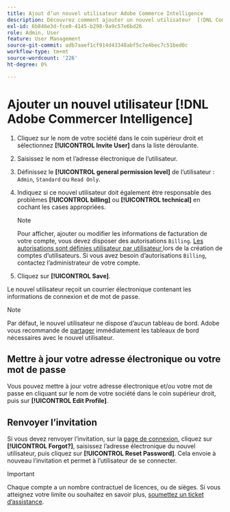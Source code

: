 ```yaml
---
title: Ajout d’un nouvel utilisateur Adobe Commerce Intelligence
description: Découvrez comment ajouter un nouvel utilisateur  [!DNL Commerce Intelligence] et comment mettre à jour votre nom d’utilisateur ou votre mot de passe.
exl-id: 6b846e3d-fce0-4145-b298-9a9c57e6bd26
role: Admin, User
feature: User Management
source-git-commit: adb7aaef1cf914d43348abf5c7e4bec7c51bed0c
workflow-type: tm+mt
source-wordcount: '226'
ht-degree: 0%

---
```


# Ajouter un nouvel utilisateur [!DNL Adobe Commercer Intelligence]

1. Cliquez sur le nom de votre société dans le coin supérieur droit et sélectionnez **[!UICONTROL Invite User]** dans la liste déroulante.
1. Saisissez le nom et l’adresse électronique de l’utilisateur.
1. Définissez le **[!UICONTROL general permission level]** de l’utilisateur : `Admin`, `Standard` ou `Read Only`.
1. Indiquez si ce nouvel utilisateur doit également être responsable des problèmes **[!UICONTROL billing]** ou **[!UICONTROL technical]** en cochant les cases appropriées.

   >[!NOTE]
   >
   >Pour afficher, ajouter ou modifier les informations de facturation de votre compte, vous devez disposer des autorisations `Billing`. [Les autorisations sont définies utilisateur par utilisateur ](../../administrator/user-management/user-management.md) lors de la création de comptes d’utilisateurs. Si vous avez besoin d’autorisations `Billing`, contactez l’administrateur de votre compte.

1. Cliquez sur **[!UICONTROL Save]**.

Le nouvel utilisateur reçoit un courrier électronique contenant les informations de connexion et de mot de passe.

>[!NOTE]
>
>Par défaut, le nouvel utilisateur ne dispose d’aucun tableau de bord. Adobe vous recommande de [partager](../../data-user/dashboards/share-dashboard-with-users.md) immédiatement les tableaux de bord nécessaires avec le nouvel utilisateur.

## Mettre à jour votre adresse électronique ou votre mot de passe

Vous pouvez mettre à jour votre adresse électronique et/ou votre mot de passe en cliquant sur le nom de votre société dans le coin supérieur droit, puis sur **[!UICONTROL Edit Profile]**.

## Renvoyer l’invitation

Si vous devez renvoyer l’invitation, sur la [page de connexion](https://dashboard.rjmetrics.com/v2/session/create), cliquez sur **[!UICONTROL Forgot?]**, saisissez l’adresse électronique du nouvel utilisateur, puis cliquez sur **[!UICONTROL Reset Password]**. Cela envoie à nouveau l’invitation et permet à l’utilisateur de se connecter.

>[!IMPORTANT]
>
>Chaque compte a un nombre contractuel de licences, ou de sièges. Si vous atteignez votre limite ou souhaitez en savoir plus, [soumettez un ticket d’assistance](https://experienceleague.adobe.com/docs/commerce-knowledge-base/kb/troubleshooting/miscellaneous/mbi-service-policies.html?lang=fr).

